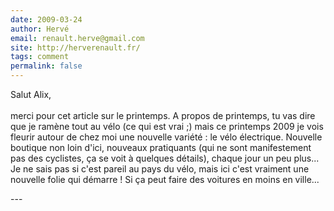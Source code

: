 ```yaml
---
date: 2009-03-24
author: Hervé
email: renault.herve@gmail.com
site: http://herverenault.fr/
tags: comment
permalink: false
---
```


<p>Salut Alix,<br />
<br />
merci pour cet article sur le printemps. A propos de printemps, tu vas dire que je ramène tout au vélo (ce qui est vrai ;) mais ce printemps 2009 je vois fleurir autour de chez moi une nouvelle variété : le vélo électrique. Nouvelle boutique non loin d'ici, nouveaux pratiquants (qui ne sont manifestement pas des cyclistes, ça se voit à quelques détails), chaque jour un peu plus... Je ne sais pas si c'est pareil au pays du vélo, mais ici c'est vraiment une nouvelle folie qui démarre ! Si ça peut faire des voitures en moins en ville...<br />
</p>
---